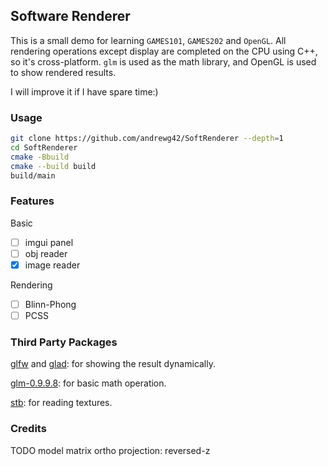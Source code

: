 ## Software Renderer
This is a small demo for learning `GAMES101`, `GAMES202` and `OpenGL`. All rendering operations except display are completed on the CPU using C++, so it's cross-platform. `glm` is used as the math library, and OpenGL is used to show rendered results.

I will improve it if I have spare time:)

### Usage

```bash
git clone https://github.com/andrewg42/SoftRenderer --depth=1
cd SoftRenderer
cmake -Bbuild
cmake --build build
build/main
```

### Features

Basic

- [ ] imgui panel
- [ ] obj reader
- [x] image reader

Rendering

- [ ] Blinn-Phong
- [ ] PCSS

### Third Party Packages

[glfw](https://github.com/glfw/glfw) and [glad](https://github.com/Dav1dde/glad): for showing the result dynamically.

[glm-0.9.9.8](https://github.com/g-truc/glm): for basic math operation.

[stb](https://github.com/nothings/stb): for reading textures.

### Credits

TODO
model matrix
ortho projection: reversed-z
